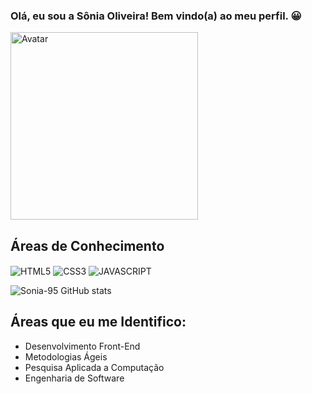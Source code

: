 ### Olá, eu sou a Sônia Oliveira! Bem vindo(a) ao meu perfil. 😀

<img src="https://user-images.githubusercontent.com/38321678/166176991-476879f7-a618-4a77-afed-29e8c7ef5623.png" width="300" height="300" title="Avatar">


## Áreas de Conhecimento
<div style="display:inline-block"</br>
  <img align="center" alt="HTML5" src="https://img.shields.io/badge/HTML5-E34F26?style=for-the-badge&logo=html5&logoColor=white">
   <img align="center" alt="CSS3" src="https://img.shields.io/badge/CSS3-1572B6?style=for-the-badge&logo=css3&logoColor=white">
    <img align="center" alt="JAVASCRIPT" src="https://img.shields.io/badge/JavaScript-F7DF1E?style=for-the-badge&logo=javascript&logoColor=black">
    
    
</div>
</br>

![Sonia-95 GitHub stats](https://github-readme-stats.vercel.app/api?username=Sonia-95&show_icons=true&theme=radical&locale=pt-br)

## Áreas que eu me Identifico:

  - Desenvolvimento Front-End
  - Metodologias Ágeis
  - Pesquisa Aplicada a Computação
  - Engenharia de Software



